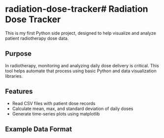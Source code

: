 # radiation-dose-tracker# Radiation Dose Tracker

This is my first Python side project, designed to help visualize and analyze patient radiotherapy dose data.

## Purpose

In radiotherapy, monitoring and analyzing daily dose delivery is critical. This tool helps automate that process using basic Python and data visualization libraries.

## Features

- Read CSV files with patient dose records
- Calculate mean, max, and standard deviation of daily doses
- Generate time-series plots using matplotlib

## Example Data Format
